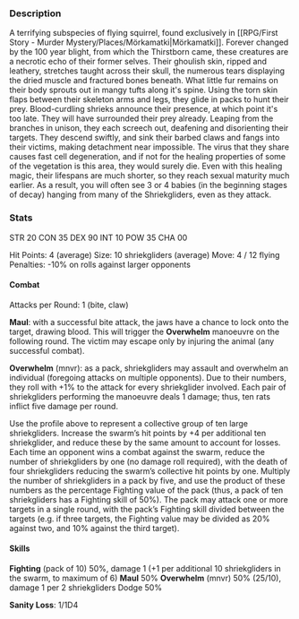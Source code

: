 ### Description
A terrifying subspecies of flying squirrel, found exclusively in [[RPG/First Story - Murder Mystery/Places/Mörkamatki|Mörkamatki]]. Forever changed by the 100 year blight, from which the Thirstborn came, these creatures are a necrotic echo of their former selves. Their ghoulish skin, ripped and leathery, stretches taught across their skull, the numerous tears displaying the dried muscle and fractured bones beneath. What little fur remains on their body sprouts out in mangy tufts along it's spine.
Using the torn skin flaps between their skeleton arms and legs, they glide in packs to hunt their prey. Blood-curdling shrieks announce their presence, at which point it's too late. They will have surrounded their prey already. Leaping from the branches in unison, they each screech out, deafening and disorienting their targets. They descend swiftly, and sink their barbed claws and fangs into their victims, making detachment near impossible.
The virus that they share causes fast cell degeneration, and if not for the healing properties of some of the vegetation is this area, they would surely die. Even with this healing magic, their lifespans are much shorter, so they reach sexual maturity much earlier. As a result, you will often see 3 or 4 babies (in the beginning stages of decay) hanging from many of the Shriekgliders, even as they attack.

### Stats
STR          20
CON         35
DEX          90
INT           10
POW        35
CHA         00

Hit Points: 4 (average)
Size: 10 shriekgliders (average)
Move: 4 / 12 flying
Penalties: -10% on rolls against larger opponents
#### Combat
Attacks per Round: 1 (bite, claw)

**Maul**: with a successful bite attack, the jaws have a chance to lock onto the target, drawing blood. This will trigger the **Overwhelm** manoeuvre on the following round. The victim may escape only by injuring the animal (any successful combat).

**Overwhelm** (mnvr): as a pack, shriekgliders may assault and overwhelm an individual (foregoing attacks on multiple opponents). Due to their numbers, they roll with +1% to the attack for every shriekglider involved. Each pair of shriekgliders performing the manoeuvre deals 1 damage; thus, ten rats inflict five damage per round.

Use the profile above to represent a collective group of ten large shriekgliders. Increase the swarm’s hit points by +4 per additional ten shriekglider, and reduce these by the same
amount to account for losses. Each time an opponent wins a combat against the swarm, reduce the number of shriekgliders by one (no damage roll required), with the death of four shriekgliders
reducing the swarm’s collective hit points by one.
Multiply the number of shriekgliders in a pack by five, and use the product of these numbers as the percentage Fighting value of the pack (thus, a pack of ten shriekgliders has a Fighting skill of 50%). The pack may attack one or more targets in a single round, with the pack’s Fighting skill divided between the targets (e.g. if three targets, the Fighting value may be divided as 20% against two, and 10% against the third target).

#### Skills
**Fighting** (pack of 10) 50%, damage 1 (+1 per additional 10 shriekgliders in the swarm, to maximum of 6)
**Maul** 50%
**Overwhelm** (mnvr) 50% (25/10), damage 1 per 2 shriekgliders
Dodge 50%

**Sanity Loss**: 1/1D4